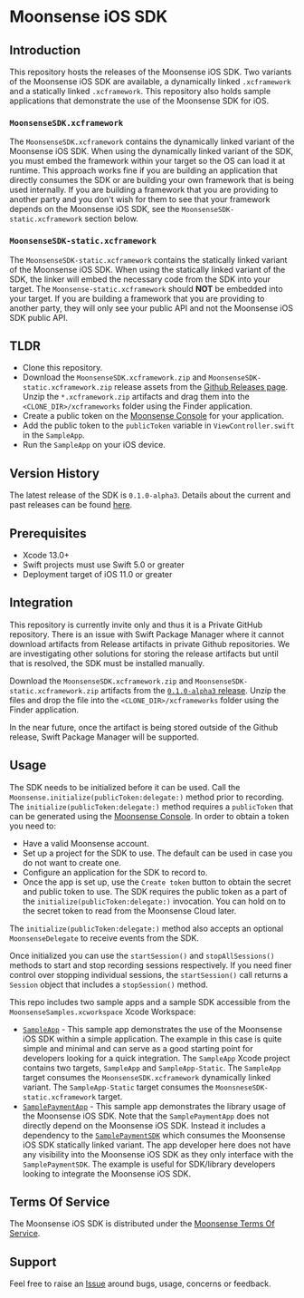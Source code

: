 # Moonsense iOS SDK

## Introduction

This repository hosts the releases of the Moonsense iOS SDK. Two variants of the Moonsense iOS SDK are available, a dynamically linked `.xcframework` and a statically linked `.xcframework`. This repository also holds sample applications that demonstrate the use of the Moonsense SDK for iOS.

### `MoonsenseSDK.xcframework`

The `MoonsenseSDK.xcframework` contains the dynamically linked variant of the Moonsense iOS SDK. When using the dynamically linked variant of the SDK, you must embed the framework within your target so the OS can load it at runtime. This approach works fine if you are building an application that directly consumes the SDK or are building your own framework that is being used internally. If you are building a framework that you are providing to another party and you don't wish for them to see that your framework depends on the Moonsense iOS SDK, see the `MoonsenseSDK-static.xcframework` section below.

### `MoonsenseSDK-static.xcframework`

The `MoonsenseSDK-static.xcframework` contains the statically linked variant of the Moonsense iOS SDK. When using the statically linked variant of the SDK, the linker will embed the necessary code from the SDK into your target. The `Moonsense-static.xcframework` should **NOT** be embedded into your target. If you are building a framework that you are providing to another party, they will only see your public API and not the Moonsense iOS SDK public API.

## TLDR

- Clone this repository.
- Download the `MoonsenseSDK.xcframework.zip` and `MoonsenseSDK-static.xcframework.zip` release assets from the [Github Releases page](https://github.com/moonsense/moonsense-ios-sdk/releases). Unzip the `*.xcframework.zip` artifacts and drag them into the `<CLONE_DIR>/xcframeworks` folder using the Finder application.
- Create a public token on the [Moonsense Console](https://console.moonsense.cloud/) for your application.
- Add the public token to the `publicToken` variable in `ViewController.swift` in the `SampleApp`.
- Run the `SampleApp` on your iOS device.

## Version History

The latest release of the SDK is `0.1.0-alpha3`. Details about the current and past releases can be found [here](https://github.com/moonsense/moonsense-ios-sdk/releases/).

## Prerequisites

- Xcode 13.0+
- Swift projects must use Swift 5.0 or greater
- Deployment target of iOS 11.0 or greater

## Integration

This repository is currently invite only and thus it is a Private GitHub repository. There is an issue with Swift Package Manager where it cannot download artifacts from Release artifacts in private Github repositories. We are investigating other solutions for storing the release artifacts but until that is resolved, the SDK must be installed manually.

Download the `MoonsenseSDK.xcframework.zip` and `MoonsenseSDK-static.xcframework.zip` artifacts from the [`0.1.0-alpha3` release](https://github.com/moonsense/moonsense-ios-sdk/releases/tag/0.1.0-alpha2). Unzip the files and drop the file into the `<CLONE_DIR>/xcframeworks` folder using the Finder application.

In the near future, once the artifact is being stored outside of the Github release, Swift Package Manager will be supported.

## Usage

The SDK needs to be initialized before it can be used. Call the `Moonsense.initialize(publicToken:delegate:)` method prior to recording. The `initialize(publicToken:delegate:)` method requires a `publicToken` that can be generated using the [Moonsense Console](https://console.moonsense.cloud/). In order to obtain a token you need to:

- Have a valid Moonsense account.
- Set up a project for the SDK to use. The default can be used in case you do not want to create one.
- Configure an application for the SDK to record to.
- Once the app is set up, use the `Create token` button to obtain the secret and public token to use. The SDK requires the public token as a part of the `initialize(publicToken:delegate:)` invocation. You can hold on to the secret token to read from the Moonsense Cloud later.

The `initialize(publicToken:delegate:)` method also accepts an optional `MoonsenseDelegate` to receive events from the SDK.

Once initialized you can use the `startSession()` and `stopAllSessions()` methods to start and stop recording sessions respectively. If you need finer control over stopping individual sessions, the `startSession()` call returns a `Session` object that includes a `stopSession()` method.

This repo includes two sample apps and a sample SDK accessible from the `MoonsenseSamples.xcworkspace` Xcode Workspace:

- [`SampleApp`](SampleApp) - This sample app demonstrates the use of the Moonsense iOS SDK within a simple application. The example in this case is quite simple and minimal and can serve as a good starting point for developers looking for a quick integration. The `SampleApp` Xcode project contains two targets, `SampleApp` and `SampleApp-Static`. The `SampleApp` target consumes the `MoonsenseSDK.xcframework` dynamically linked variant. The `SampleApp-Static` target consumes the `MoonsneseSDK-static.xcframework` target.
- [`SamplePaymentApp`](SamplePaymentApp) - This sample app demonstrates the library usage of the Moonsense iOS SDK. Note that the `SamplePaymentApp` does not directly depend on the Moonsense iOS SDK. Instead it includes a dependency to the [`SamplePaymentSDK`](SamplePaymentSDK) which consumes the Moonsense iOS SDK statically linked variant. The app developer here does not have any visibility into the Moonsense iOS SDK as they only interface with the `SamplePaymentSDK`. The example is useful for SDK/library developers looking to integrate the Moonsense iOS SDK.

## Terms Of Service

The Moonsense iOS SDK is distributed under the [Moonsense Terms Of Service](https://www.moonsense.io/terms-of-service).

## Support

Feel free to raise an [Issue](https://github.com/moonsense/moonsense-ios-sdk/issues) around bugs, usage, concerns or feedback.
